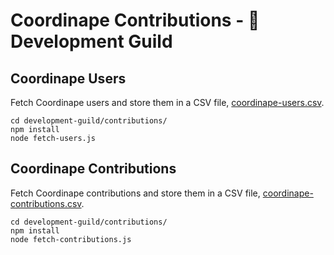 # Coordinape Contributions - 🧙 Development Guild

## Coordinape Users

Fetch Coordinape users and store them in a CSV file, [coordinape-users.csv](coordinape-users.csv).

```
cd development-guild/contributions/
npm install
node fetch-users.js
```

## Coordinape Contributions

Fetch Coordinape contributions and store them in a CSV file, [coordinape-contributions.csv](coordinape-contributions.csv).

```
cd development-guild/contributions/
npm install
node fetch-contributions.js
```

